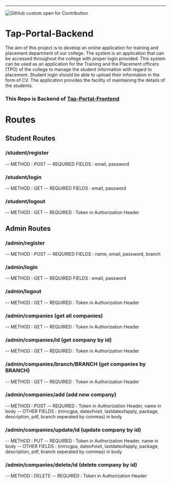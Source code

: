 ---
![GitHub custom open for Contribution](https://img.shields.io/static/v1?label=Open%20For&message=Contribution&color=%3CCOLOR%3E)

# Tap-Portal-Backend

The aim of this project is to develop an online application for training and placement department of our college. The system is an application that can be accessed throughout the college with proper login provided. This system can be used as an application for the Training and the Placement officers (TPO) of the college to manage the student information with regard to placement. Student login should be able to upload their information in the form of CV. The application provides the facility of maintaining the details of the students.

### This Repo is Backend of [Tap-Portal-Frontend](https://github.com/pcon-code-tribe/Tap-Portal-Frontend)

# Routes

## Student Routes

### /student/register 
-- METHOD : POST 
-- REQUIRED FIELDS : email, password

### /student/login 
-- METHOD : GET 
-- REQUIRED FIELDS : email, password

### /student/logout 
-- METHOD : GET 
-- REQUIRED : Token in Authorization Header

## Admin Routes

### /admin/register 
-- METHOD : POST 
-- REQUIRED FIELDS : name, email, password, branch

### /admin/login 
-- METHOD : GET 
-- REQUIRED FIELDS : email, password

### /admin/logout 
-- METHOD : GET 
-- REQUIRED : Token in Authorization Header

### /admin/companies  (get all companies)
-- METHOD : GET 
-- REQUIRED : Token in Authorization Header

### /admin/companies/id    (get company by id)
-- METHOD : GET 
-- REQUIRED : Token in Authorization Header

### /admin/companies/branch/BRANCH    (get companies by BRANCH)
-- METHOD : GET 
-- REQUIRED : Token in Authorization Header

### /admin/companies/add   (add new company)
-- METHOD : POST 
-- REQUIRED : Token in Authorization Header, name in body
-- OTHER FIELDS : (mincgpa, dateofvisit, lastdateofapply, package, description, pdf, branch seperated by commas) in body

### /admin/companies/update/id     (update company by id)
-- METHOD : PUT 
-- REQUIRED : Token in Authorization Header, name in body
-- OTHER FIELDS : (mincgpa, dateofvisit, lastdateofapply, package, description, pdf, branch seperated by commas) in body

### /admin/companies/delete/id   (delete company by id)
-- METHOD : DELETE 
-- REQUIRED : Token in Authorization Header

